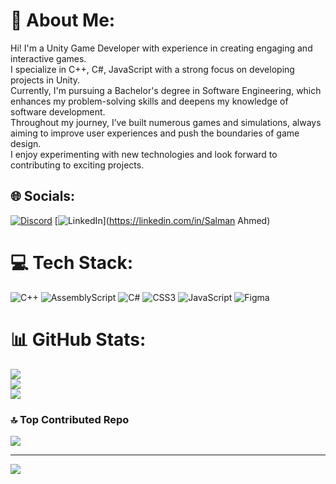 # 💫 About Me:
Hi! I'm a Unity Game Developer with experience in creating engaging and interactive games. <br>I specialize in C++, C#, JavaScript with a strong focus on developing projects in Unity.<br> Currently, I'm pursuing a Bachelor's degree in Software Engineering, which enhances my problem-solving skills and deepens my knowledge of software development.<br>Throughout my journey, I’ve built numerous games and simulations, always aiming to improve user experiences and push the boundaries of game design. <br>I enjoy experimenting with new technologies and look forward to contributing to exciting projects.


## 🌐 Socials:
[![Discord](https://img.shields.io/badge/Discord-%237289DA.svg?logo=discord&logoColor=white)](https://discord.gg/salmanahmed0138) [![LinkedIn](https://img.shields.io/badge/LinkedIn-%230077B5.svg?logo=linkedin&logoColor=white)](https://linkedin.com/in/Salman Ahmed) 

# 💻 Tech Stack:
![C++](https://img.shields.io/badge/c++-%2300599C.svg?style=for-the-badge&logo=c%2B%2B&logoColor=white) ![AssemblyScript](https://img.shields.io/badge/assembly%20script-%23000000.svg?style=for-the-badge&logo=assemblyscript&logoColor=white) ![C#](https://img.shields.io/badge/c%23-%23239120.svg?style=for-the-badge&logo=csharp&logoColor=white) ![CSS3](https://img.shields.io/badge/css3-%231572B6.svg?style=for-the-badge&logo=css3&logoColor=white) ![JavaScript](https://img.shields.io/badge/javascript-%23323330.svg?style=for-the-badge&logo=javascript&logoColor=%23F7DF1E) ![Figma](https://img.shields.io/badge/figma-%23F24E1E.svg?style=for-the-badge&logo=figma&logoColor=white)
# 📊 GitHub Stats:
![](https://github-readme-stats.vercel.app/api?username=salmansalu1078&theme=dark&hide_border=false&include_all_commits=false&count_private=false)<br/>
![](https://github-readme-streak-stats.herokuapp.com/?user=salmansalu1078&theme=dark&hide_border=false)<br/>
![](https://github-readme-stats.vercel.app/api/top-langs/?username=salmansalu1078&theme=dark&hide_border=false&include_all_commits=false&count_private=false&layout=compact)

### 🔝 Top Contributed Repo
![](https://github-contributor-stats.vercel.app/api?username=salmansalu1078&limit=5&theme=transparent&combine_all_yearly_contributions=true)

---
[![](https://visitcount.itsvg.in/api?id=salmansalu1078&icon=0&color=0)](https://visitcount.itsvg.in)

<!-- Proudly created with GPRM ( https://gprm.itsvg.in ) -->